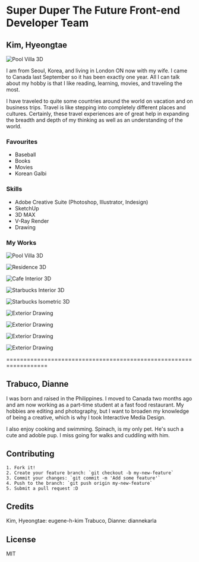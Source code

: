 
# Super Duper The Future Front-end Developer Team

## Kim, Hyeongtae

![Pool Villa 3D](/images/eugene_kim_03.jpg)

I am from Seoul, Korea, and living in London ON now with my wife. 
I came to Canada last September so it has been exactly one year. 
All I can talk about my hobby is that I like reading, learning, movies, 
and traveling the most. 

I have traveled to quite some countries around the world on vacation and on business trips. 
Travel is like stepping into completely different places and cultures. 
Certainly, these travel experiences are of great help in expanding 
the breadth and depth of my thinking as well as an understanding of the world.

### Favourites
* Baseball 
* Books 
* Movies 
* Korean Galbi

### Skills
* Adobe Creative Suite (Photoshop, Illustrator, Indesign)
* SketchUp
* 3D MAX
* V-Ray Render
* Drawing

### My Works

![Pool Villa 3D](/images/portfolio/portfolio_01_pool_villa.jpg)

![Residence 3D](/images/portfolio/portfolio_02_residential.jpg)

![Cafe Interior 3D](/images/portfolio/portfolio_03_cafe.jpg)

![Starbucks Interior 3D](/images/portfolio/portfolio_04_starbucks.jpg)

![Starbucks Isometric 3D](/images/portfolio/portfolio_05_starbucks_isometric_view.jpg)

![Exterior Drawing](/images/portfolio/portfolio_drawing_01.jpg)

![Exterior Drawing](/images/portfolio/portfolio_drawing_02.jpg)

![Exterior Drawing](/images/portfolio/portfolio_drawing_03.jpg)

![Exterior Drawing](/images/portfolio/portfolio_drawing_10.jpg)


==================================================================


## Trabuco, Dianne
I was born and raised in the Philippines. 
I moved to Canada two months ago and am now working as a part-time student 
at a fast food restaurant. 
My hobbies are editing and photography, but I want to broaden my knowledge of being a creative, 
which is why I took Interactive Media Design.

I also enjoy cooking and swimming. Spinach, is my only pet. He's such a cute and adoble pup. 
I miss going for walks and cuddling with him.

## Contributing

	1. Fork it!
	2. Create your feature branch: `git checkout -b my-new-feature`
	3. Commit your changes: `git commit -m 'Add some feature'`
	4. Push to the branch: `git push origin my-new-feature`
	5. Submit a pull request :D

## Credits

Kim, Hyeongtae: eugene-h-kim
Trabuco, Dianne: diannekarla

## License
MIT